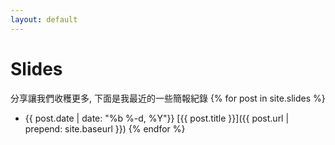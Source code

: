 ```yaml
---
layout: default
---
```


# Slides

分享讓我們收穫更多, 下面是我最近的一些簡報紀錄
{% for post in site.slides %}
- {{ post.date | date: "%b %-d, %Y"}} [{{ post.title }}]({{ post.url | prepend: site.baseurl }})
{% endfor %}
